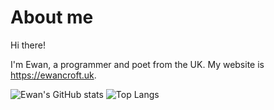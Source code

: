 # About me

Hi there!

I'm Ewan, a programmer and poet from the UK. My website is <https://ewancroft.uk>.

![Ewan's GitHub stats](https://github-readme-stats.vercel.app/api?username=ewanc26&show_icons=true&theme=dark)
![Top Langs](https://github-readme-stats.vercel.app/api/top-langs/?username=ewanc26&size_weight=0.5&count_weight=0.5)
